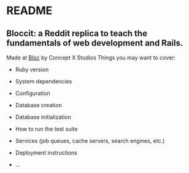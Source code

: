 # README

## Bloccit: a Reddit replica to teach the fundamentals of web development and Rails.
 
 Made at [Bloc](http://bloc.io) by Concept X Studios
Things you may want to cover:

* Ruby version

* System dependencies

* Configuration

* Database creation

* Database initialization

* How to run the test suite

* Services (job queues, cache servers, search engines, etc.)

* Deployment instructions

* ...
